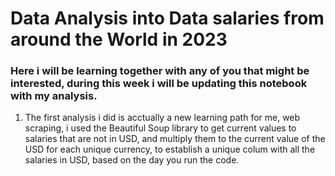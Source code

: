 # Data Analysis into Data salaries from around the World in 2023

### Here i will be learning together with any of you that might be interested, during this week i will be updating this notebook with my analysis.
1. The first analysis i did is acctually a new learning path for me, web scraping, i used the Beautiful Soup library to get current values to salaries that are not in USD, and multiply them to the current value of the USD for each unique currency, to establish a unique colum with all the salaries in USD, based on the day you run the code.
